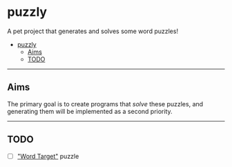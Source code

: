 # puzzly

A pet project that generates and solves some word puzzles!

- [puzzly](#puzzly)
  - [Aims](#aims)
  - [TODO](#todo)

---

## Aims

The primary goal is to create programs that _solve_ these puzzles, and generating them will be implemented as a second priority.

---

## TODO

- [ ] <a href=https://en.wikipedia.org/wiki/Word_polygon>"Word Target"</a> puzzle
